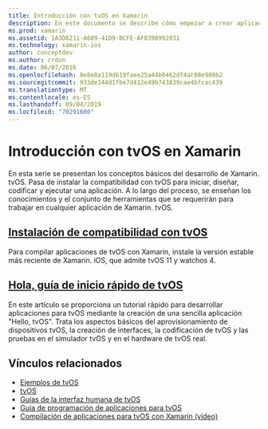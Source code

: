 ```yaml
---
title: Introducción con tvOS en Xamarin
description: En este documento se describe cómo empezar a crear aplicaciones de tvOS con Xamarin. Se vincula a una guía de instalación y una guía de inicio rápido.
ms.prod: xamarin
ms.assetid: 1A3D8211-A689-41D9-BCFE-AF8398992031
ms.technology: xamarin-ios
author: conceptdev
ms.author: crdun
ms.date: 06/07/2016
ms.openlocfilehash: 0e8e8a119d619faee25a44b0462df4ac08e909b2
ms.sourcegitcommit: 933de144d1fbe7d412e49b743839cae4bfcac439
ms.translationtype: MT
ms.contentlocale: es-ES
ms.lasthandoff: 09/04/2019
ms.locfileid: "70291600"
---
```

# <a name="getting-started-with-tvos-in-xamarin"></a>Introducción con tvOS en Xamarin

En esta serie se presentan los conceptos básicos del desarrollo de Xamarin. tvOS. Pasa de instalar la compatibilidad con tvOS para iniciar, diseñar, codificar y ejecutar una aplicación. A lo largo del proceso, se enseñan los conocimientos y el conjunto de herramientas que se requerirán para trabajar en cualquier aplicación de Xamarin. tvOS.

## <a name="installing-tvos-supportiostvosget-startedinstallationmd"></a>[Instalación de compatibilidad con tvOS](~/ios/tvos/get-started/installation.md)

Para compilar aplicaciones de tvOS con Xamarin, instale la versión estable más reciente de Xamarin. iOS, que admite tvOS 11 y watchos 4.

## <a name="hello-tvos-quick-start-guideiostvosget-startedhello-tvosmd"></a>[Hola, guía de inicio rápido de tvOS](~/ios/tvos/get-started/hello-tvos.md)

En este artículo se proporciona un tutorial rápido para desarrollar aplicaciones para tvOS mediante la creación de una sencilla aplicación "Hello, tvOS". Trata los aspectos básicos del aprovisionamiento de dispositivos tvOS, la creación de interfaces, la codificación de tvOS y las pruebas en el simulador tvOS y en el hardware de tvOS real.


## <a name="related-links"></a>Vínculos relacionados

- [Ejemplos de tvOS](https://docs.microsoft.com/samples/browse/?products=xamarin&term=Xamarin.iOS+tvOS)
- [tvOS](https://developer.apple.com/tvos/)
- [Guías de la interfaz humana de tvOS](https://developer.apple.com/tvos/human-interface-guidelines/)
- [Guía de programación de aplicaciones para tvOS](https://developer.apple.com/library/prerelease/tvos/documentation/General/Conceptual/AppleTV_PG/)
- [Compilación de aplicaciones para tvOS con Xamarin (vídeo)](https://university.xamarin.com/lightninglectures/tvos-with-xamarin)
